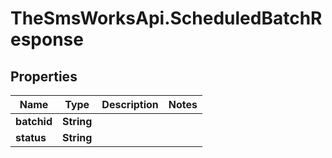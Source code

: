 # TheSmsWorksApi.ScheduledBatchResponse

## Properties

Name | Type | Description | Notes
------------ | ------------- | ------------- | -------------
**batchid** | **String** |  | 
**status** | **String** |  | 


